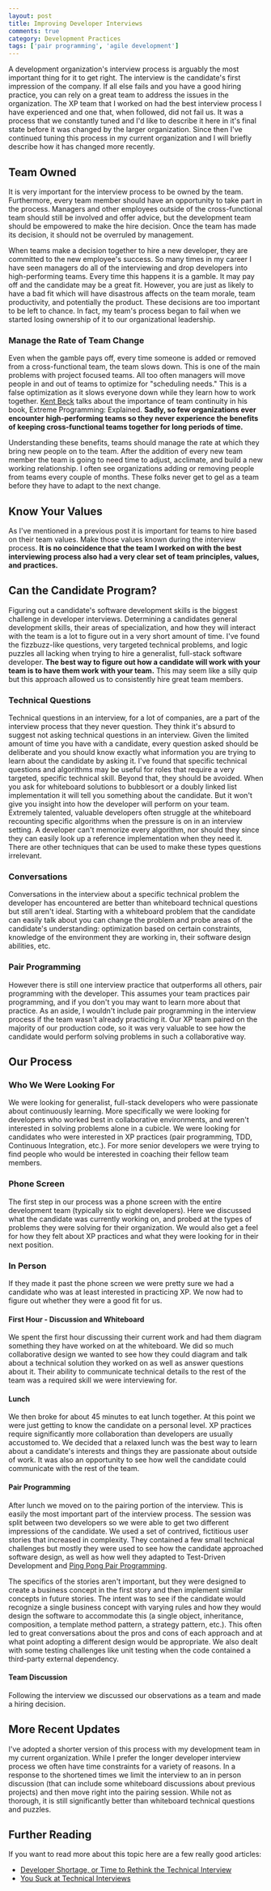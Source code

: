 ```yaml
---
layout: post
title: Improving Developer Interviews
comments: true
category: Development Practices
tags: ['pair programming', 'agile development']
---
```

A development organization's interview process is arguably the most important thing for it to get right. The interview is the candidate's first impression of the company. If all else fails and you have a good hiring practice, you can rely on a great team to address the issues in the organization. The XP team that I worked on had the best interview process I have experienced and one that, when followed, did not fail us. It was a process that we constantly tuned and I'd like to describe it here in it's final state before it was changed by the larger organization. Since then I've continued tuning this process in my current organization and I will briefly describe how it has changed more recently.

## Team Owned

It is very important for the interview process to be owned by the team. Furthermore, every team member should have an opportunity to take part in the process. Managers and other employees outside of the cross-functional team should still be involved and offer advice, but the development team should be empowered to make the hire decision. Once the team has made its decision, it should not be overruled by management.

When teams make a decision together to hire a new developer, they are committed to the new employee's success. So many times in my career I have seen managers do all of the interviewing and drop developers into high-performing teams. Every time this happens it is a gamble. It may pay off and the candidate may be a great fit. However, you are just as likely to have a bad fit which will have disastrous affects on the team morale, team productivity, and potentially the product. These decisions are too important to be left to chance. In fact, my team's process began to fail when we started losing ownership of it to our organizational leadership.

### Manage the Rate of Team Change

Even when the gamble pays off, every time someone is added or removed from a cross-functional team, the team slows down. This is one of the main problems with project focused teams. All too often managers will move people in and out of teams to optimize for "scheduling needs." This is a false optimization as it slows everyone down while they learn how to work together. [Kent Beck](https://twitter.com/KentBeck) talks about the importance of team continuity in his book, Extreme Programming: Explained. __Sadly, so few organizations ever encounter high-performing teams so they never experience the benefits of keeping cross-functional teams together for long periods of time.__

Understanding these benefits, teams should manage the rate at which they bring new people on to the team. After the addition of every new team member the team is going to need time to adjust, acclimate, and build a new working relationship. I often see organizations adding or removing people from teams every couple of months. These folks never get to gel as a team before they have to adapt to the next change.   

## Know Your Values

As I've mentioned in a previous post it is important for teams to hire based on their team values. Make those values known during the interview process. **It is no coincidence that the team I worked on with the best interviewing process also had a very clear set of team principles, values, and practices.**

## Can the Candidate Program?

Figuring out a candidate's software development skills is the biggest challenge in developer interviews. Determining a candidates general development skills, their areas of specialization, and how they will interact with the team is a lot to figure out in a very short amount of time. I've found the fizzbuzz-like questions, very targeted technical problems, and logic puzzles all lacking when trying to hire a generalist, full-stack software developer. **The best way to figure out how a candidate will work with your team is to have them work with your team.** This may seem like a silly quip but this approach allowed us to consistently hire great team members.

### Technical Questions

Technical questions in an interview, for a lot of companies, are a part of the interview process that they never question. They think it's absurd to suggest not asking technical questions in an interview. Given the limited amount of time you have with a candidate, every question asked should be deliberate and you should know exactly what information you are trying to learn about the candidate by asking it. I've found that specific technical questions and algorithms may be useful for roles that require a very targeted, specific technical skill. Beyond that, they should be avoided. When you ask for whiteboard solutions to bubblesort or a doubly linked list implementation it will tell you something about the candidate. But it won't give you insight into how the developer will perform on your team. Extremely talented, valuable developers often struggle at the whiteboard recounting specific algorithms when the pressure is on in an interview setting. A developer can't memorize every algorithm, nor should they since they can easily look up a reference implementation when they need it. There are other techniques that can be used to make these types questions irrelevant.

### Conversations

Conversations in the interview about a specific technical problem the developer has encountered are better than whiteboard technical questions but still aren't ideal. Starting with a whiteboard problem that the candidate can easily talk about you can change the problem and probe areas of the candidate's understanding: optimization based on certain constraints, knowledge of the environment they are working in, their software design abilities, etc.

### Pair Programming

However there is still one interview practice that outperforms all others, pair programming with the developer. This assumes your team practices pair programming, and if you don't you may want to learn more about that practice. As an aside, I wouldn't include pair programming in the interview process if the team wasn't already practicing it. Our XP team paired on the majority of our production code, so it was very valuable to see how the candidate would perform solving problems in such a collaborative way.

## Our Process  

### Who We Were Looking For

We were looking for generalist, full-stack developers who were passionate about continuously learning. More specifically we were looking for developers who worked best in collaborative environments, and weren't interested in solving problems alone in a cubicle. We were looking for candidates who were interested in XP practices (pair programming, TDD, Continuous Integration, etc.). For more senior developers we were trying to find people who would be interested in coaching their fellow team members.

### Phone Screen

The first step in our process was a phone screen with the entire development team (typically six to eight developers). Here we discussed what the candidate was currently working on, and probed at the types of problems they were solving for their organization. We would also get a feel for how they felt about XP practices and what they were looking for in their next position.

### In Person

If they made it past the phone screen we were pretty sure we had a candidate who was at least interested in practicing XP. We now had to figure out whether they were a good fit for us.

#### First Hour - Discussion and Whiteboard

We spent the first hour discussing their current work and had them diagram something they have worked on at the whiteboard. We did so much collaborative design we wanted to see how they could diagram and talk about a technical solution they worked on as well as answer questions about it. Their ability to communicate technical details to the rest of the team was a required skill we were interviewing for.

#### Lunch

We then broke for about 45 minutes to eat lunch together. At this point we were just getting to know the candidate on a personal level. XP practices require significantly more collaboration than developers are usually accustomed to. We decided that a relaxed lunch was the best way to learn about a candidate's interests and things they are passionate about outside of work. It was also an opportunity to see how well the candidate could communicate with the rest of the team.

#### Pair Programming

After lunch we moved on to the pairing portion of the interview. This is easily the most important part of the interview process. The session was split between two developers so we were able to get two different impressions of the candidate. We used a set of contrived, fictitious user stories that increased in complexity. They contained a few small technical challenges but mostly they were used to see how the candidate approached software design, as well as how well they adapted to Test-Driven Development and [Ping Pong Pair Programming](/2015-04-18-ping-pong-pair-programming.html).

The specifics of the stories aren't important, but they were designed to create a business concept in the first story and then implement similar concepts in future stories. The intent was to see if the candidate would recognize a single business concept with varying rules and how they would design the software to accommodate this (a single object, inheritance, composition, a template method pattern, a strategy pattern, etc.). This often led to great conversations about the pros and cons of each approach and at what point adopting a different design would be appropriate. We also dealt with some testing challenges like unit testing when the code contained a third-party external dependency.

#### Team Discussion

Following the interview we discussed our observations as a team and made a hiring decision.

## More Recent Updates

I've adopted a shorter version of this process with my development team in my current organization. While I prefer the longer developer interview process we often have time constraints for a variety of reasons. In a response to the shortened times we limit the interview to an in person discussion (that can include some whiteboard discussions about previous projects) and then move right into the pairing session. While not as thorough, it is still significantly better than whiteboard technical questions and puzzles.  

## Further Reading

If you want to read more about this topic here are a few really good articles:
*  [Developer Shortage, or Time to Rethink the Technical Interview](http://techbeacon.com/developer-shortage-or-time-rethink-technical-interview)
* [You Suck at Technical Interviews](http://seldo.com/weblog/2014/08/26/you_suck_at_technical_interviews)
